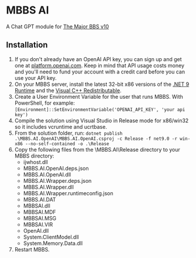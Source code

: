 # MBBS AI
A Chat GPT module for [The Major BBS v10](https://www.themajorbbs.com/)

## Installation
1. If you don't already have an OpenAI API key, you can sign up and get one at [platform.openai.com](https://platform.openai.com).  Keep in mind that API usage costs money and you'll need to fund your account with a credit card before you can use your API key.
2. On your MBBS server, install the latest 32-bit x86 versions of the [.NET 9 Runtime](https://dotnet.microsoft.com/en-us/download/dotnet/thank-you/runtime-9.0.4-windows-x86-installer) and the [Visual C++ Redistributable](https://aka.ms/vs/17/release/vc_redist.x86.exe).
3. Create a User Environment Variable for the user that runs MBBS.  With PowerShell, for example: `[Environment]::SetEnvironmentVariable('OPENAI_API_KEY', 'your api key')`
4. Compile the solution using Visual Studio in Release mode for x86/win32 so it includes vcruntime and ucrtbase.
5. From the solution folder, run: `dotnet publish .\MBBS.AI.OpenAI\MBBS.AI.OpenAI.csproj -c Release -f net9.0 -r win-x86 --no-self-contained -o .\Release`
6. Copy the following files from the \MBBS.AI\Release directory to your MBBS directory:
    - ijwhost.dll
    - MBBS.AI.OpenAI.deps.json
    - MBBS.AI.OpenAI.dll
    - MBBS.AI.Wrapper.deps.json
    - MBBS.AI.Wrapper.dll
    - MBBS.AI.Wrapper.runtimeconfig.json
    - MBBS.AI.DAT
    - MBBSAI.dll
    - MBBSAI.MDF
    - MBBSAI.MSG
    - MBBSAI.VIR
    - OpenAI.dll
    - System.ClientModel.dll
    - System.Memory.Data.dll
7. Restart MBBS.
